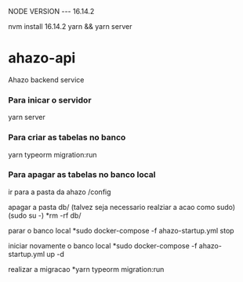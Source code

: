 NODE VERSION --- 16.14.2

nvm install 16.14.2
yarn && yarn server

# ahazo-api
Ahazo backend service

### Para inicar o servidor
yarn server

### Para criar as tabelas no banco
yarn typeorm migration:run

### Para apagar as tabelas no banco local
ir para a pasta da ahazo /config

apagar a pasta db/
(talvez seja necessario realziar a acao como sudo)
(sudo su -)
*rm -rf db/

parar o banco local
*sudo docker-compose -f ahazo-startup.yml stop

iniciar novamente o banco local
*sudo docker-compose -f ahazo-startup.yml up -d

realizar a migracao
*yarn typeorm migration:run


